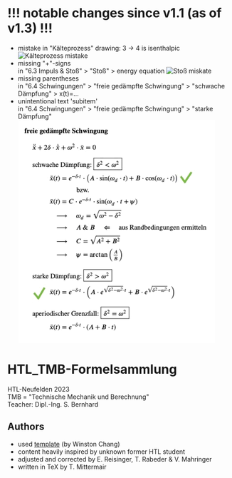 # !!! notable changes since v1.1 (as of v1.3) !!!
- mistake in "Kälteprozess" drawing: 3 -> 4 is isenthalpic
  ![Kälteprozess mistake](bilder/README-images/1_change_K%C3%A4lteprozess.gif)
- missing "+"-signs  
  in "6.3 Impuls & Stoß" > "Stoß" > energy equation
  ![Stoß miskate](bilder/README-images/3_change_Sto%C3%9F.gif)
- missing parentheses  
  in "6.4 Schwingungen" > "freie gedämpfte Schwingung" > "schwache Dämpfung" > x(t)=...
- unintentional text 'subitem'  
  in "6.4 Schwingungen" > "freie gedämpfte Schwingung" > "starke Dämpfung"
  ![Schwingungen mistake](bilder/README-images/2_change_Schwingungen.gif)

# HTL_TMB-Formelsammlung
HTL-Neufelden 2023  
TMB = "Technische Mechanik und Berechnung"  
Teacher: Dipl.-Ing. S. Bernhard

## Authors
- used [template](https://github.com/wch/latexsheet) (by Winston Chang)
- content heavily inspired by unknown former HTL student
- adjusted and corrected by E. Reisinger, T. Rabeder & V. Mahringer
- written in TeX by T. Mittermair
